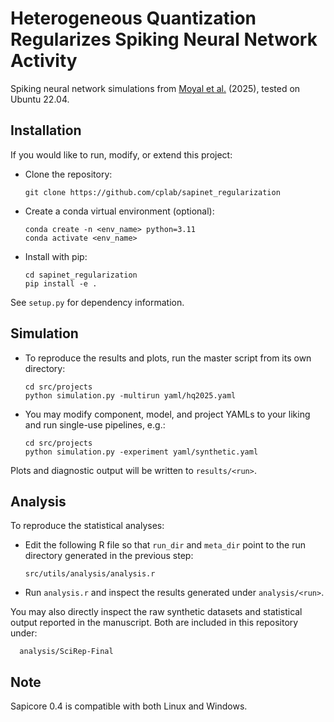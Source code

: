 # Heterogeneous Quantization Regularizes Spiking Neural Network Activity

Spiking neural network simulations from [Moyal et al.](
https://doi.org/10.48550/arXiv.2409.18396) (2025), tested on Ubuntu 22.04.


Installation
------------
If you would like to run, modify, or extend this project:

* Clone the repository:

      git clone https://github.com/cplab/sapinet_regularization

* Create a conda virtual environment (optional):

      conda create -n <env_name> python=3.11
      conda activate <env_name>

* Install with pip:

      cd sapinet_regularization
      pip install -e .

See ``setup.py`` for dependency information.


Simulation
----------
* To reproduce the results and plots, run the master script from its own directory:

      cd src/projects
      python simulation.py -multirun yaml/hq2025.yaml

* You may modify component, model, and project YAMLs to your liking and run single-use pipelines, e.g.:

      cd src/projects
      python simulation.py -experiment yaml/synthetic.yaml

Plots and diagnostic output will be written to `results/<run>`.


Analysis
--------
To reproduce the statistical analyses:

* Edit the following R file so that `run_dir` and `meta_dir` point to the run directory
generated in the previous step:

      src/utils/analysis/analysis.r

* Run `analysis.r` and inspect the results generated under `analysis/<run>`.

You may also directly inspect the raw synthetic datasets and statistical output
reported in the manuscript. Both are included in this repository under:

      analysis/SciRep-Final


Note
----
Sapicore 0.4 is compatible with both Linux and Windows.
